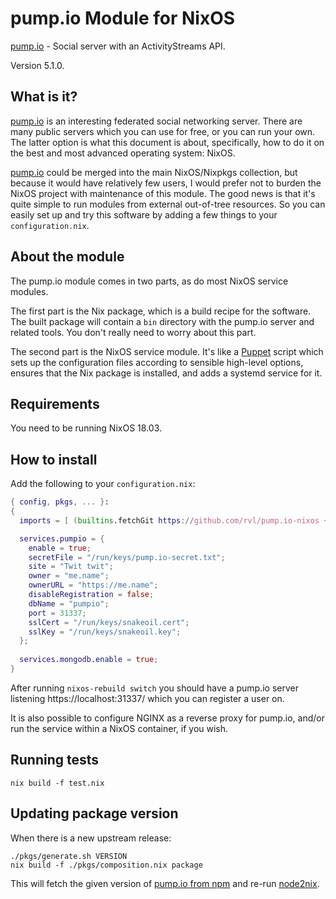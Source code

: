 # pump.io Module for NixOS

[pump.io][] - Social server with an ActivityStreams API.

Version 5.1.0.

## What is it?

[pump.io][] is an interesting federated social networking
server. There are many public servers which you can use for free, or
you can run your own. The latter option is what this document is
about, specifically, how to do it on the best and most advanced
operating system: NixOS.

[pump.io][] could be merged into the main NixOS/Nixpkgs collection,
but because it would have relatively few users, I would prefer not to
burden the NixOS project with maintenance of this module. The good
news is that it's quite simple to run modules from external
out-of-tree resources. So you can easily set up and try this software
by adding a few things to your `configuration.nix`.

## About the module

The pump.io module comes in two parts, as do most NixOS service
modules.

The first part is the Nix package, which is a build recipe for the
software. The built package will contain a `bin` directory with the
pump.io server and related tools. You don't really need to worry about
this part.

The second part is the NixOS service module. It's like a [Puppet][]
script which sets up the configuration files according to sensible
high-level options, ensures that the Nix package is installed, and
adds a systemd service for it.

## Requirements

You need to be running NixOS 18.03.

## How to install

Add the following to your `configuration.nix`:

```nix
{ config, pkgs, ... }:
{
  imports = [ (builtins.fetchGit https://github.com/rvl/pump.io-nixos + "/module.nix") ];

  services.pumpio = {
    enable = true;
    secretFile = "/run/keys/pump.io-secret.txt";
    site = "Twit twit";
    owner = "me.name";
    ownerURL = "https://me.name";
    disableRegistration = false;
    dbName = "pumpio";
    port = 31337;
    sslCert = "/run/keys/snakeoil.cert";
    sslKey = "/run/keys/snakeoil.key";
  };
 
  services.mongodb.enable = true;
}
```

After running `nixos-rebuild switch` you should have a pump.io server
listening https://localhost:31337/ which you can register a user on.

It is also possible to configure NGINX as a reverse proxy for pump.io,
and/or run the service within a NixOS container, if you wish.

## Running tests

    nix build -f test.nix

## Updating package version

When there is a new upstream release:

    ./pkgs/generate.sh VERSION
    nix build -f ./pkgs/composition.nix package

This will fetch the given version of [pump.io from npm][npm] and
re-run [node2nix][].

[pump.io]: http://pump.io
[npm]: https://npmjs.com/package/pump.io
[node2nix]: https://github.com/svanderburg/node2nix
[Puppet]: https://github.com/puppetlabs/puppet
